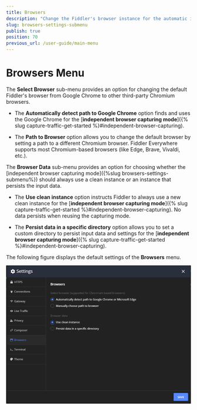 ```yaml
---
title: Browsers
description: "Change the Fiddler's browser instance for the automatic independent browser capturing mode."
slug: browsers-settings-submenu
publish: true
position: 70
previous_url: /user-guide/main-menu
---
```


# Browsers Menu

The **Select Browser** sub-menu provides an option for changing the default Fiddler's browser from Google Chrome to other third-party Chromium browsers.

- The **Automatically detect path to Google Chrome** option finds and uses the Google Chrome for the [**independent browser capturing mode**]({% slug capture-traffic-get-started %}#independent-browser-capturing).

- The **Path to Browser** option allows you to change the default browser by setting a path to a different Chromium browser. Fiddler Everywhere supports most Chromium-based browsers (like Edge, Brave, Vivaldi, etc.).

The **Browser Data** sub-menu provides an option for choosing whether the [independent browser capturing mode]({%slug browsers-settings-submenu%}) should always use a clean instance or an instance that persists the input data.

- The **Use clean instance** option instructs Fiddler to always use a new clean instance for the [**independent browser capturing mode**]({% slug capture-traffic-get-started %}#independent-browser-capturing). No data persists when reusing the capturing mode.

- The **Persist data in a specific directory** option allows you to set a custom directory to persist input data and settings for the [**independent browser capturing mode**]({% slug capture-traffic-get-started %}#independent-browser-capturing). 

The following figure displays the default settings of the **Browsers** menu.

![Changing the path to the Chromium browsers](../../images/settings/settings-browsers.png)